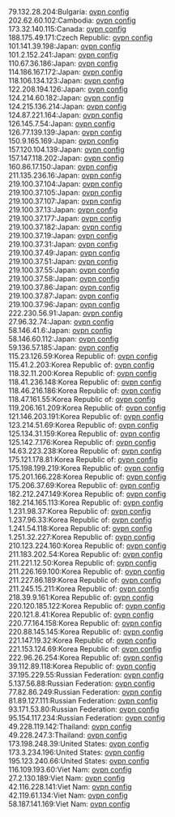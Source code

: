 79.132.28.204:Bulgaria: [ovpn config](vpn/79_132_28_204.ovpn)  
202.62.60.102:Cambodia: [ovpn config](vpn/202_62_60_102.ovpn)  
173.32.140.115:Canada: [ovpn config](vpn/173_32_140_115.ovpn)  
188.175.49.171:Czech Republic: [ovpn config](vpn/188_175_49_171.ovpn)  
101.141.39.198:Japan: [ovpn config](vpn/101_141_39_198.ovpn)  
101.2.152.241:Japan: [ovpn config](vpn/101_2_152_241.ovpn)  
110.67.36.186:Japan: [ovpn config](vpn/110_67_36_186.ovpn)  
114.186.167.172:Japan: [ovpn config](vpn/114_186_167_172.ovpn)  
118.106.134.123:Japan: [ovpn config](vpn/118_106_134_123.ovpn)  
122.208.194.126:Japan: [ovpn config](vpn/122_208_194_126.ovpn)  
124.214.60.182:Japan: [ovpn config](vpn/124_214_60_182.ovpn)  
124.215.136.214:Japan: [ovpn config](vpn/124_215_136_214.ovpn)  
124.87.221.164:Japan: [ovpn config](vpn/124_87_221_164.ovpn)  
126.145.7.54:Japan: [ovpn config](vpn/126_145_7_54.ovpn)  
126.77.139.139:Japan: [ovpn config](vpn/126_77_139_139.ovpn)  
150.9.165.169:Japan: [ovpn config](vpn/150_9_165_169.ovpn)  
157.120.104.139:Japan: [ovpn config](vpn/157_120_104_139.ovpn)  
157.147.118.202:Japan: [ovpn config](vpn/157_147_118_202.ovpn)  
160.86.17.150:Japan: [ovpn config](vpn/160_86_17_150.ovpn)  
211.135.236.16:Japan: [ovpn config](vpn/211_135_236_16.ovpn)  
219.100.37.104:Japan: [ovpn config](vpn/219_100_37_104.ovpn)  
219.100.37.105:Japan: [ovpn config](vpn/219_100_37_105.ovpn)  
219.100.37.107:Japan: [ovpn config](vpn/219_100_37_107.ovpn)  
219.100.37.13:Japan: [ovpn config](vpn/219_100_37_13.ovpn)  
219.100.37.177:Japan: [ovpn config](vpn/219_100_37_177.ovpn)  
219.100.37.182:Japan: [ovpn config](vpn/219_100_37_182.ovpn)  
219.100.37.19:Japan: [ovpn config](vpn/219_100_37_19.ovpn)  
219.100.37.31:Japan: [ovpn config](vpn/219_100_37_31.ovpn)  
219.100.37.49:Japan: [ovpn config](vpn/219_100_37_49.ovpn)  
219.100.37.51:Japan: [ovpn config](vpn/219_100_37_51.ovpn)  
219.100.37.55:Japan: [ovpn config](vpn/219_100_37_55.ovpn)  
219.100.37.58:Japan: [ovpn config](vpn/219_100_37_58.ovpn)  
219.100.37.86:Japan: [ovpn config](vpn/219_100_37_86.ovpn)  
219.100.37.87:Japan: [ovpn config](vpn/219_100_37_87.ovpn)  
219.100.37.96:Japan: [ovpn config](vpn/219_100_37_96.ovpn)  
222.230.56.91:Japan: [ovpn config](vpn/222_230_56_91.ovpn)  
27.96.32.74:Japan: [ovpn config](vpn/27_96_32_74.ovpn)  
58.146.41.6:Japan: [ovpn config](vpn/58_146_41_6.ovpn)  
58.146.60.112:Japan: [ovpn config](vpn/58_146_60_112.ovpn)  
59.136.57.185:Japan: [ovpn config](vpn/59_136_57_185.ovpn)  
115.23.126.59:Korea Republic of: [ovpn config](vpn/115_23_126_59.ovpn)  
115.41.2.203:Korea Republic of: [ovpn config](vpn/115_41_2_203.ovpn)  
118.32.11.200:Korea Republic of: [ovpn config](vpn/118_32_11_200.ovpn)  
118.41.236.148:Korea Republic of: [ovpn config](vpn/118_41_236_148.ovpn)  
118.46.216.186:Korea Republic of: [ovpn config](vpn/118_46_216_186.ovpn)  
118.47.161.55:Korea Republic of: [ovpn config](vpn/118_47_161_55.ovpn)  
119.206.161.209:Korea Republic of: [ovpn config](vpn/119_206_161_209.ovpn)  
121.146.203.191:Korea Republic of: [ovpn config](vpn/121_146_203_191.ovpn)  
123.214.51.69:Korea Republic of: [ovpn config](vpn/123_214_51_69.ovpn)  
125.134.31.159:Korea Republic of: [ovpn config](vpn/125_134_31_159.ovpn)  
125.142.7.176:Korea Republic of: [ovpn config](vpn/125_142_7_176.ovpn)  
14.63.223.238:Korea Republic of: [ovpn config](vpn/14_63_223_238.ovpn)  
175.121.178.81:Korea Republic of: [ovpn config](vpn/175_121_178_81.ovpn)  
175.198.199.219:Korea Republic of: [ovpn config](vpn/175_198_199_219.ovpn)  
175.201.166.228:Korea Republic of: [ovpn config](vpn/175_201_166_228.ovpn)  
175.206.37.69:Korea Republic of: [ovpn config](vpn/175_206_37_69.ovpn)  
182.212.247.149:Korea Republic of: [ovpn config](vpn/182_212_247_149.ovpn)  
182.214.165.113:Korea Republic of: [ovpn config](vpn/182_214_165_113.ovpn)  
1.231.98.37:Korea Republic of: [ovpn config](vpn/1_231_98_37.ovpn)  
1.237.96.33:Korea Republic of: [ovpn config](vpn/1_237_96_33.ovpn)  
1.241.54.118:Korea Republic of: [ovpn config](vpn/1_241_54_118.ovpn)  
1.251.32.227:Korea Republic of: [ovpn config](vpn/1_251_32_227.ovpn)  
210.123.224.160:Korea Republic of: [ovpn config](vpn/210_123_224_160.ovpn)  
211.183.202.54:Korea Republic of: [ovpn config](vpn/211_183_202_54.ovpn)  
211.221.12.50:Korea Republic of: [ovpn config](vpn/211_221_12_50.ovpn)  
211.226.169.100:Korea Republic of: [ovpn config](vpn/211_226_169_100.ovpn)  
211.227.86.189:Korea Republic of: [ovpn config](vpn/211_227_86_189.ovpn)  
211.245.15.211:Korea Republic of: [ovpn config](vpn/211_245_15_211.ovpn)  
218.39.9.161:Korea Republic of: [ovpn config](vpn/218_39_9_161.ovpn)  
220.120.185.122:Korea Republic of: [ovpn config](vpn/220_120_185_122.ovpn)  
220.121.8.41:Korea Republic of: [ovpn config](vpn/220_121_8_41.ovpn)  
220.77.164.158:Korea Republic of: [ovpn config](vpn/220_77_164_158.ovpn)  
220.88.145.145:Korea Republic of: [ovpn config](vpn/220_88_145_145.ovpn)  
221.147.19.32:Korea Republic of: [ovpn config](vpn/221_147_19_32.ovpn)  
221.153.124.69:Korea Republic of: [ovpn config](vpn/221_153_124_69.ovpn)  
222.96.26.254:Korea Republic of: [ovpn config](vpn/222_96_26_254.ovpn)  
39.112.89.118:Korea Republic of: [ovpn config](vpn/39_112_89_118.ovpn)  
37.195.229.55:Russian Federation: [ovpn config](vpn/37_195_229_55.ovpn)  
5.137.56.88:Russian Federation: [ovpn config](vpn/5_137_56_88.ovpn)  
77.82.86.249:Russian Federation: [ovpn config](vpn/77_82_86_249.ovpn)  
81.89.127.111:Russian Federation: [ovpn config](vpn/81_89_127_111.ovpn)  
93.171.53.80:Russian Federation: [ovpn config](vpn/93_171_53_80.ovpn)  
95.154.117.234:Russian Federation: [ovpn config](vpn/95_154_117_234.ovpn)  
49.228.119.142:Thailand: [ovpn config](vpn/49_228_119_142.ovpn)  
49.228.247.3:Thailand: [ovpn config](vpn/49_228_247_3.ovpn)  
173.198.248.39:United States: [ovpn config](vpn/173_198_248_39.ovpn)  
173.3.234.196:United States: [ovpn config](vpn/173_3_234_196.ovpn)  
195.123.240.66:United States: [ovpn config](vpn/195_123_240_66.ovpn)  
116.109.193.60:Viet Nam: [ovpn config](vpn/116_109_193_60.ovpn)  
27.2.130.189:Viet Nam: [ovpn config](vpn/27_2_130_189.ovpn)  
42.116.228.141:Viet Nam: [ovpn config](vpn/42_116_228_141.ovpn)  
42.119.61.134:Viet Nam: [ovpn config](vpn/42_119_61_134.ovpn)  
58.187.141.169:Viet Nam: [ovpn config](vpn/58_187_141_169.ovpn)  
